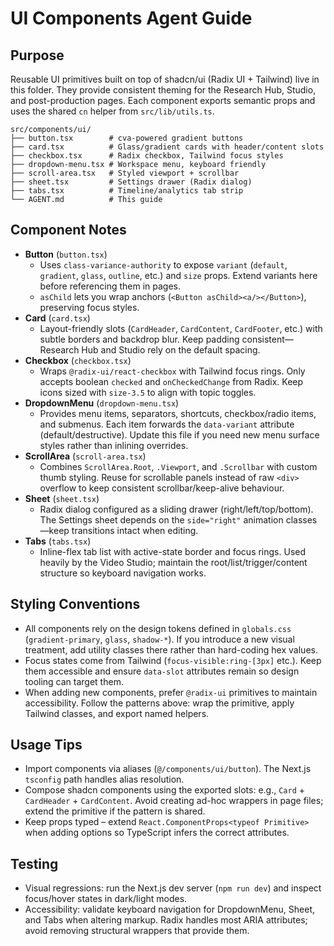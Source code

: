 # UI Components Agent Guide

## Purpose
Reusable UI primitives built on top of shadcn/ui (Radix UI + Tailwind) live in this folder.
They provide consistent theming for the Research Hub, Studio, and post-production pages.
Each component exports semantic props and uses the shared `cn` helper from
`src/lib/utils.ts`.

```
src/components/ui/
├── button.tsx        # cva-powered gradient buttons
├── card.tsx          # Glass/gradient cards with header/content slots
├── checkbox.tsx      # Radix checkbox, Tailwind focus styles
├── dropdown-menu.tsx # Workspace menu, keyboard friendly
├── scroll-area.tsx   # Styled viewport + scrollbar
├── sheet.tsx         # Settings drawer (Radix dialog)
├── tabs.tsx          # Timeline/analytics tab strip
└── AGENT.md          # This guide
```

## Component Notes
- **Button** (`button.tsx`)
  - Uses `class-variance-authority` to expose `variant` (`default`, `gradient`, `glass`,
    `outline`, etc.) and `size` props. Extend variants here before referencing them in pages.
  - `asChild` lets you wrap anchors (`<Button asChild><a/></Button>`), preserving focus
    styles.
- **Card** (`card.tsx`)
  - Layout-friendly slots (`CardHeader`, `CardContent`, `CardFooter`, etc.) with subtle
    borders and backdrop blur. Keep padding consistent—Research Hub and Studio rely on the
    default spacing.
- **Checkbox** (`checkbox.tsx`)
  - Wraps `@radix-ui/react-checkbox` with Tailwind focus rings. Only accepts boolean `checked`
    and `onCheckedChange` from Radix. Keep icons sized with `size-3.5` to align with topic
    toggles.
- **DropdownMenu** (`dropdown-menu.tsx`)
  - Provides menu items, separators, shortcuts, checkbox/radio items, and submenus. Each item
    forwards the `data-variant` attribute (default/destructive). Update this file if you need
    new menu surface styles rather than inlining overrides.
- **ScrollArea** (`scroll-area.tsx`)
  - Combines `ScrollArea.Root`, `.Viewport`, and `.Scrollbar` with custom thumb styling.
    Reuse for scrollable panels instead of raw `<div>` overflow to keep consistent
    scrollbar/keep-alive behaviour.
- **Sheet** (`sheet.tsx`)
  - Radix dialog configured as a sliding drawer (right/left/top/bottom). The Settings sheet
    depends on the `side="right"` animation classes—keep transitions intact when editing.
- **Tabs** (`tabs.tsx`)
  - Inline-flex tab list with active-state border and focus rings. Used heavily by the Video
    Studio; maintain the root/list/trigger/content structure so keyboard navigation works.

## Styling Conventions
- All components rely on the design tokens defined in `globals.css` (`gradient-primary`,
  `glass`, `shadow-*`). If you introduce a new visual treatment, add utility classes there
  rather than hard-coding hex values.
- Focus states come from Tailwind (`focus-visible:ring-[3px]` etc.). Keep them accessible and
  ensure `data-slot` attributes remain so design tooling can target them.
- When adding new components, prefer `@radix-ui` primitives to maintain accessibility. Follow
  the patterns above: wrap the primitive, apply Tailwind classes, and export named helpers.

## Usage Tips
- Import components via aliases (`@/components/ui/button`). The Next.js `tsconfig` path
  handles alias resolution.
- Compose shadcn components using the exported slots: e.g., `Card` + `CardHeader` +
  `CardContent`. Avoid creating ad-hoc wrappers in page files; extend the primitive if the
  pattern is shared.
- Keep props typed – extend `React.ComponentProps<typeof Primitive>` when adding options so
  TypeScript infers the correct attributes.

## Testing
- Visual regressions: run the Next.js dev server (`npm run dev`) and inspect focus/hover
  states in dark/light modes.
- Accessibility: validate keyboard navigation for DropdownMenu, Sheet, and Tabs when altering
  markup. Radix handles most ARIA attributes; avoid removing structural wrappers that provide
  them.
